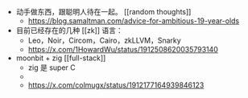 - 动手做东西，跟聪明人待在一起。 [[random thoughts]]
	- https://blog.samaltman.com/advice-for-ambitious-19-year-olds
- 目前已经存在的几种 [[zk]] 语言：
	- Leo，Noir，Circom，Cairo，zkLLVM，Snarky
	- https://x.com/1HowardWu/status/1912508620035793140
- moonbit + zig [[full-stack]]
	- zig 是 super C
	-
	- https://x.com/colmugx/status/1912177164939846123